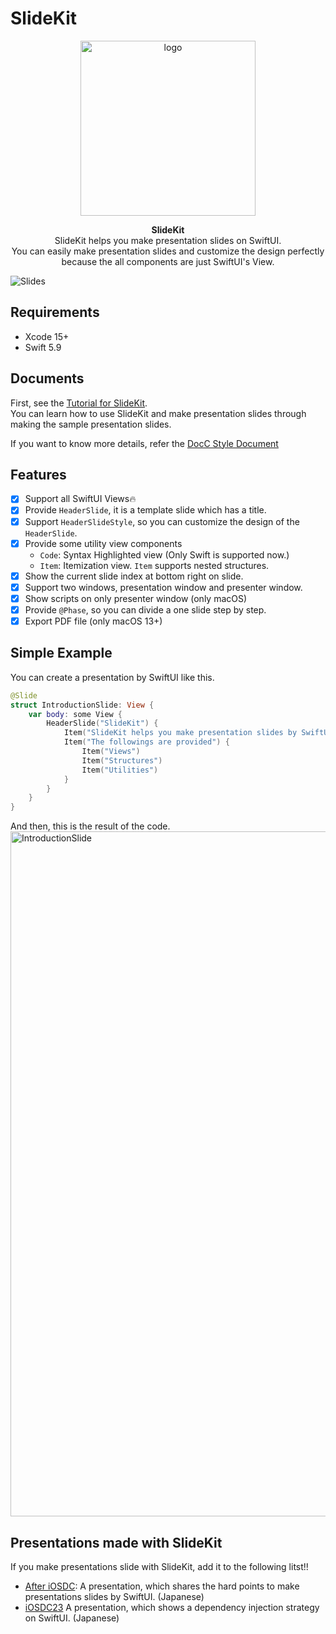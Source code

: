 # SlideKit
<p align="center">
    <img width="280" alt="logo" src="https://github.com/mtj0928/SlideKit/assets/12427733/5ba5419b-d0d1-4450-9a40-0e8b33133138">
</p>
<p align="center">
    <strong>SlideKit</strong><br>
    SlideKit helps you make presentation slides on SwiftUI.<br/>
    You can easily make presentation slides and customize the design perfectly because the all components are just SwiftUI's View.  
</p>

![Slides](https://user-images.githubusercontent.com/12427733/190956930-ea9ce4d0-0a19-4bb3-b43b-28dd2d73374a.png)

## Requirements
- Xcode 15+
- Swift 5.9

## Documents
First, see the [Tutorial for SlideKit](https://mtj0928.github.io/SlideKit/tutorials/meet-slidekit).  
You can learn how to use SlideKit and make presentation slides through making the sample presentation slides.

If you want to know more details, refer the [DocC Style Document](https://mtj0928.github.io/SlideKit/documentation/slidekit/)

## Features
- [x] Support all SwiftUI Views🔥
- [x] Provide `HeaderSlide`, it is a template slide which has a title.
- [x] Support `HeaderSlideStyle`, so you can customize the design of the `HeaderSlide`.
- [x] Provide some utility view components
    - `Code`: Syntax Highlighted view (Only Swift is supported now.)
    - `Item`: Itemization view. `Item` supports nested structures.
- [x] Show the current slide index at bottom right on slide.
- [x] Support two windows, presentation window and presenter window.
- [x] Show scripts on only presenter window (only macOS)
- [x] Provide `@Phase`, so you can divide a one slide step by step.
- [x] Export PDF file (only macOS 13+)

## Simple Example
You can create a presentation by SwiftUI like this.

```swift
@Slide
struct IntroductionSlide: View {
    var body: some View {
        HeaderSlide("SlideKit") {
            Item("SlideKit helps you make presentation slides by SwiftUI")
            Item("The followings are provided") {
                Item("Views")
                Item("Structures")
                Item("Utilities")
            }
        }
    }
}
```
And then, this is the result of the code.  
<img width="1096" alt="IntroductionSlide" src="https://user-images.githubusercontent.com/12427733/190955403-ed64a5fd-eed0-4a4c-8684-75f39623a563.png">

## Presentations made with SlideKit
If you make presentations slide with SlideKit, add it to the following litst!!
- [After iOSDC](https://github.com/mtj0928/AfteriOSDC): A presentation, which shares the hard points to make presentations slides by SwiftUI. (Japanese)
- [iOSDC23](https://github.com/mtj0928/iOSDC23) A presentation, which shows a dependency injection strategy on SwiftUI. (Japanese)

